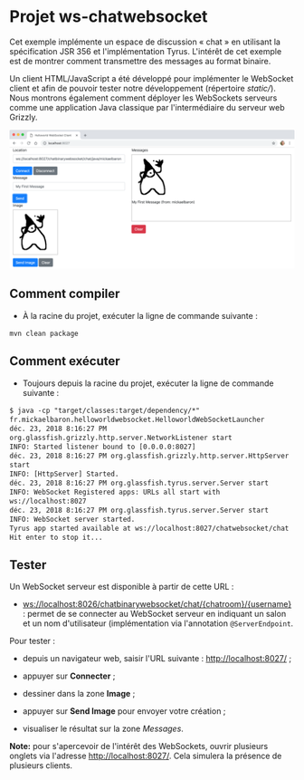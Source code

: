 # Projet ws-chatwebsocket

Cet exemple implémente un espace de discussion « chat » en utilisant la spécification JSR 356 et l'implémentation Tyrus. L'intérêt de cet exemple est de montrer comment transmettre des messages au format binaire.

Un client HTML/JavaScript a été développé pour implémenter le WebSocket client et afin de pouvoir tester notre développement (répertoire _static/_). Nous montrons également comment déployer les WebSockets serveurs comme une application Java classique par l'intermédiaire du serveur web Grizzly.

![HelloWorld WebSocket](./images/ws-chatbinary.png "HelloWorld WebSocket")

## Comment compiler

* À la racine du projet, exécuter la ligne de commande suivante :

```console
mvn clean package
```

## Comment exécuter

* Toujours depuis la racine du projet, exécuter la ligne de commande suivante :

```console
$ java -cp "target/classes:target/dependency/*" fr.mickaelbaron.helloworldwebsocket.HelloworldWebSocketLauncher
déc. 23, 2018 8:16:27 PM org.glassfish.grizzly.http.server.NetworkListener start
INFO: Started listener bound to [0.0.0.0:8027]
déc. 23, 2018 8:16:27 PM org.glassfish.grizzly.http.server.HttpServer start
INFO: [HttpServer] Started.
déc. 23, 2018 8:16:27 PM org.glassfish.tyrus.server.Server start
INFO: WebSocket Registered apps: URLs all start with ws://localhost:8027
déc. 23, 2018 8:16:27 PM org.glassfish.tyrus.server.Server start
INFO: WebSocket server started.
Tyrus app started available at ws://localhost:8027/chatwebsocket/chat
Hit enter to stop it...
```

## Tester

Un WebSocket serveur est disponible à partir de cette URL :

* <ws://localhost:8026/chatbinarywebsocket/chat/{chatroom}/{username}> : permet de se connecter au WebSocket serveur en indiquant un salon et un nom d'utilisateur (implémentation via l'annotation `@ServerEndpoint`.

Pour tester :

* depuis un navigateur web, saisir l'URL suivante : <http://localhost:8027/> ;

* appuyer sur **Connecter** ;

* dessiner dans la zone **Image** ;

* appuyer sur **Send Image** pour envoyer votre création ;

* visualiser le résultat sur la zone _Messages_.

**Note:** pour s'apercevoir de l'intérêt des WebSockets, ouvrir plusieurs onglets via l'adresse <http://localhost:8027/>. Cela simulera la présence de plusieurs clients.
  
